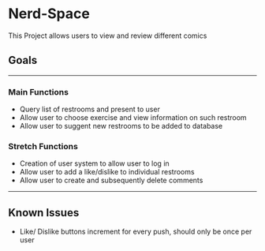 # Nerd-Space
This Project allows users to view and review different comics 

## Goals
---

### Main Functions
* Query list of restrooms and present to user
* Allow user to choose exercise and view information on such restroom
* Allow user to suggent new restrooms to be added to database

### Stretch Functions
* Creation of user system to allow user to log in
* Allow user to add a like/dislike to individual restrooms
* Allow user to create and subsequently delete comments

---
## Known Issues
* Like/ Dislike buttons increment for every push, should only be once per user